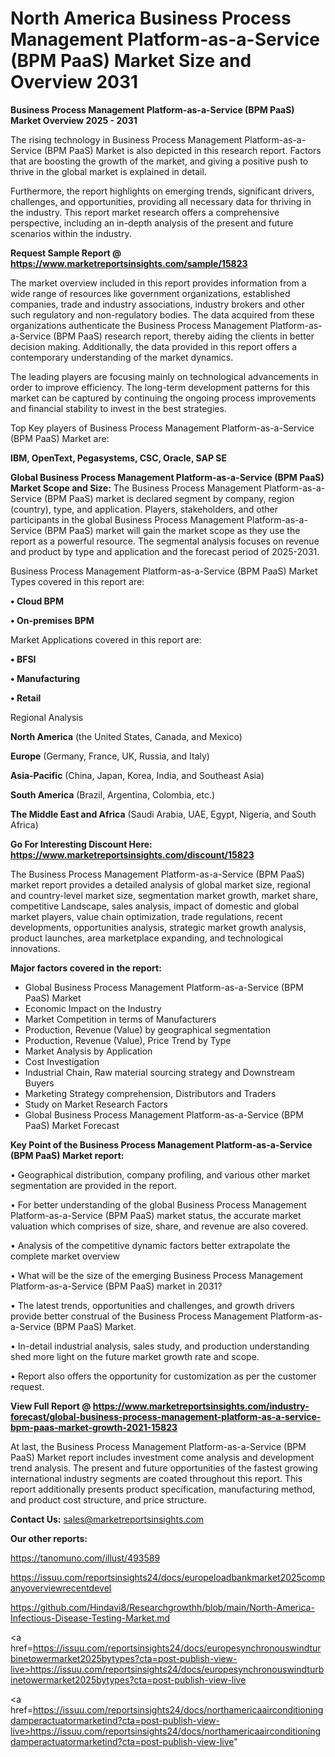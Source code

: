 # North America Business Process Management Platform-as-a-Service (BPM PaaS) Market Size and Overview 2031

<Strong> Business Process Management Platform-as-a-Service (BPM PaaS) Market Overview 2025 - 2031</strong>

The rising technology in Business Process Management Platform-as-a-Service (BPM PaaS) Market is also depicted in this research report. Factors that are boosting the growth of the market, and giving a positive push to thrive in the global market is explained in detail.

Furthermore, the report highlights on emerging trends, significant drivers, challenges, and opportunities, providing all necessary data for thriving in the industry. This report market research offers a comprehensive perspective, including an in-depth analysis of the present and future scenarios within the industry.

<strong>Request Sample Report @ <a href=https://www.marketreportsinsights.com/sample/15823>https://www.marketreportsinsights.com/sample/15823</a></strong>

The market overview included in this report provides information from a wide range of resources like government organizations, established companies, trade and industry associations, industry brokers and other such regulatory and non-regulatory bodies. The data acquired from these organizations authenticate the Business Process Management Platform-as-a-Service (BPM PaaS) research report, thereby aiding the clients in better decision making. Additionally, the data provided in this report offers a contemporary understanding of the market dynamics.

The leading players are focusing mainly on technological advancements in order to improve efficiency. The long-term development patterns for this market can be captured by continuing the ongoing process improvements and financial stability to invest in the best strategies.

Top Key players of Business Process Management Platform-as-a-Service (BPM PaaS) Market are:

<strong>IBM, OpenText, Pegasystems, CSC, Oracle, SAP SE</strong>

<strong><b>Global Business Process Management Platform-as-a-Service (BPM PaaS) Market Scope and Size:</b></strong>
The Business Process Management Platform-as-a-Service (BPM PaaS) market is declared segment by company, region (country), type, and application. Players, stakeholders, and other participants in the global Business Process Management Platform-as-a-Service (BPM PaaS) market will gain the market scope as they use the report as a powerful resource. The segmental analysis focuses on revenue and product by type and application and the forecast period of 2025-2031.

Business Process Management Platform-as-a-Service (BPM PaaS) Market Types covered in this report are:

<strong>• Cloud BPM

• On-premises BPM</strong>

Market Applications covered in this report are:

<strong>• BFSI

• Manufacturing

• Retail</strong> 

Regional Analysis

<strong>North America</strong> (the United States, Canada, and Mexico)

<strong>Europe</strong> (Germany, France, UK, Russia, and Italy)

<strong>Asia-Pacific</strong> (China, Japan, Korea, India, and Southeast Asia)

<strong>South America</strong> (Brazil, Argentina, Colombia, etc.)

<strong>The Middle East and Africa</strong> (Saudi Arabia, UAE, Egypt, Nigeria, and South Africa)

<strong>Go For Interesting Discount Here: <a href=https://www.marketreportsinsights.com/discount/15823>https://www.marketreportsinsights.com/discount/15823</a></strong>

The Business Process Management Platform-as-a-Service (BPM PaaS) market report provides a detailed analysis of global market size, regional and country-level market size, segmentation market growth, market share, competitive Landscape, sales analysis, impact of domestic and global market players, value chain optimization, trade regulations, recent developments, opportunities analysis, strategic market growth analysis, product launches, area marketplace expanding, and technological innovations.

<strong><b>Major factors covered in the report:</b></strong>
<ul>
  <li>Global Business Process Management Platform-as-a-Service (BPM PaaS) Market </li>
  <li>Economic Impact on the Industry</li>
  <li>Market Competition in terms of Manufacturers</li>
  <li>Production, Revenue (Value) by geographical segmentation</li>
  <li>Production, Revenue (Value), Price Trend by Type</li>
  <li>Market Analysis by Application</li>
  <li>Cost Investigation</li>
  <li>Industrial Chain, Raw material sourcing strategy and Downstream Buyers</li>
  <li>Marketing Strategy comprehension, Distributors and Traders</li>
  <li>Study on Market Research Factors</li>
  <li>Global Business Process Management Platform-as-a-Service (BPM PaaS) Market Forecast</li>
</ul>

<strong><b>Key Point of the Business Process Management Platform-as-a-Service (BPM PaaS) Market report:</b></strong>

• Geographical distribution, company profiling, and various other market segmentation are provided in the report.

• For better understanding of the global Business Process Management Platform-as-a-Service (BPM PaaS) market status, the accurate market valuation which comprises of size, share, and revenue are also covered.

• Analysis of the competitive dynamic factors better extrapolate the complete market overview

• What will be the size of the emerging Business Process Management Platform-as-a-Service (BPM PaaS) market in 2031?

• The latest trends, opportunities and challenges, and growth drivers provide better construal of the Business Process Management Platform-as-a-Service (BPM PaaS) Market.

• In-detail industrial analysis, sales study, and production understanding shed more light on the future market growth rate and scope.

• Report also offers the opportunity for customization as per the customer request.

<strong><b>View Full Report @ <a href=https://www.marketreportsinsights.com/industry-forecast/global-business-process-management-platform-as-a-service-bpm-paas-market-growth-2021-15823>https://www.marketreportsinsights.com/industry-forecast/global-business-process-management-platform-as-a-service-bpm-paas-market-growth-2021-15823</a></b></strong>


At last, the Business Process Management Platform-as-a-Service (BPM PaaS) Market report includes investment come analysis and development trend analysis. The present and future opportunities of the fastest growing international industry segments are coated throughout this report. This report additionally presents product specification, manufacturing method, and product cost structure, and price structure.

<strong>Contact Us:</strong>
sales@marketreportsinsights.com

<strong>Our other reports:</strong>

<a href=https://tanomuno.com/illust/493589>https://tanomuno.com/illust/493589</a>

<a href=https://issuu.com/reportsinsights24/docs/europeloadbankmarket2025companyoverviewrecentdevel>https://issuu.com/reportsinsights24/docs/europeloadbankmarket2025companyoverviewrecentdevel</a>

<a href=https://github.com/Hindavi8/Researchgrowthh/blob/main/North-America-Infectious-Disease-Testing-Market.md>https://github.com/Hindavi8/Researchgrowthh/blob/main/North-America-Infectious-Disease-Testing-Market.md</a>

<a href=https://issuu.com/reportsinsights24/docs/europesynchronouswindturbinetowermarket2025bytypes?cta=post-publish-view-live>https://issuu.com/reportsinsights24/docs/europesynchronouswindturbinetowermarket2025bytypes?cta=post-publish-view-live</a>

<a href=https://issuu.com/reportsinsights24/docs/northamericaairconditioningdamperactuatormarketind?cta=post-publish-view-live>https://issuu.com/reportsinsights24/docs/northamericaairconditioningdamperactuatormarketind?cta=post-publish-view-live</a>"
